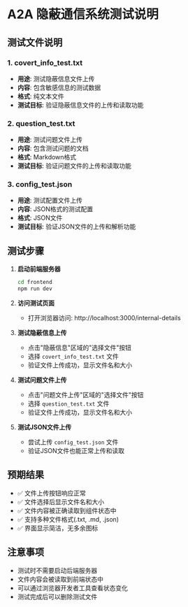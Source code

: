 # A2A 隐蔽通信系统测试说明

## 测试文件说明

### 1. covert_info_test.txt
- **用途**: 测试隐蔽信息文件上传
- **内容**: 包含敏感信息的测试数据
- **格式**: 纯文本文件
- **测试目标**: 验证隐蔽信息文件的上传和读取功能

### 2. question_test.txt  
- **用途**: 测试问题文件上传
- **内容**: 包含测试问题的文档
- **格式**: Markdown格式
- **测试目标**: 验证问题文件的上传和读取功能

### 3. config_test.json
- **用途**: 测试配置文件上传
- **内容**: JSON格式的测试配置
- **格式**: JSON文件
- **测试目标**: 验证JSON文件的上传和解析功能

## 测试步骤

1. **启动前端服务器**
   ```bash
   cd frontend
   npm run dev
   ```

2. **访问测试页面**
   - 打开浏览器访问: http://localhost:3000/internal-details

3. **测试隐蔽信息上传**
   - 点击"隐蔽信息"区域的"选择文件"按钮
   - 选择 `covert_info_test.txt` 文件
   - 验证文件上传成功，显示文件名和大小

4. **测试问题文件上传**
   - 点击"问题文件上传"区域的"选择文件"按钮  
   - 选择 `question_test.txt` 文件
   - 验证文件上传成功，显示文件名和大小

5. **测试JSON文件上传**
   - 尝试上传 `config_test.json` 文件
   - 验证JSON文件也能正常上传和读取

## 预期结果

- ✅ 文件上传按钮响应正常
- ✅ 文件选择后显示文件名和大小
- ✅ 文件内容被正确读取到组件状态中
- ✅ 支持多种文件格式(.txt, .md, .json)
- ✅ 界面显示简洁，无多余图标

## 注意事项

- 测试时不需要启动后端服务器
- 文件内容会被读取到前端状态中
- 可以通过浏览器开发者工具查看状态变化
- 测试完成后可以删除测试文件
